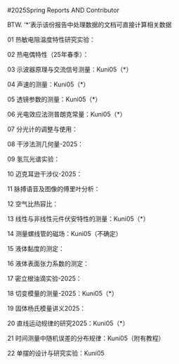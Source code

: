 #2025Spring Reports AND Contributor

BTW. ‘*’表示该份报告中处理数据的文档可直接计算相关数据

01 热敏电阻温度特性研究实验：

02 热电偶特性（25年春季）：

03 示波器原理与交流信号测量：Kuni05（*）

04 声速的测量：Kuni05（*）

05 透镜参数的测量：Kuni05（*）

06 光电效应法测普朗克常量：Kuni05（*）

07 分光计的调整与使用：

08 干涉法测几何量-2025：

09 氢氘光谱实验：

10 迈克耳逊干涉仪-2025：

11 脉搏语音及图像的傅里叶分析：

12 空气比热容比：

13 线性与非线性元件伏安特性的测量：Kuni05（*）

14 测量螺线管的磁场：Kuni05（不确定）

15 液体黏度的测定：

16 液体表面张力系数的测定：

17 密立根油滴实验-2025：

18 切变模量的测量-2025：Kuni05（*）

19 固体杨氏模量讲义2025：

20 直线运动规律的研究2025：Kuni05（*）

21 时间测量中随机误差的分布规律：Kuni05（附有教程）

22 单摆的设计与研究实验：Kuni05
